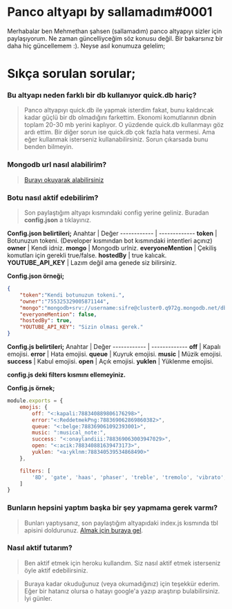 # Panco altyapı by sallamadım#0001

Merhabalar ben Mehmethan şahsen (sallamadım) panco altyapıyı sizler için paylaşıyorum. Ne zaman güncelliyceğim söz konusu değil. Bir bakarsınız bir daha hiç güncellemem :).
Neyse asıl konumuza gelelim; 

# Sıkça sorulan sorular;

### Bu altyapı neden farklı bir db kullanıyor quick.db hariç?

> Panco altyapıyı quick.db ile yapmak isterdim fakat, bunu kaldırıcak kadar güçlü bir db olmadığını farkettim. Ekonomi komutlarının dbnin toplam 20-30 mb yerini kaplıyor. O yüzdende quick.db kullanmayı göz ardı ettim. Bir diğer sorun ise quick.db çok fazla hata vermesi. Ama eğer kullanmak isterseniz kullanabilirsiniz. Sorun çıkarsada bunu benden bilmeyin.

### Mongodb url nasıl alabilirim?

> [Burayı okuyarak alabilirsiniz](http://devnot.com/2019/mongodb-atlas-nedir-ve-nasil-olusturulur/)

### Botu nasıl aktif edebilirim?

> Son paylaştığım altyapı kısmındaki config yerine geliniz.
Buradan **config.json** a tıklayınız.

**Config.json belirtileri;**
Anahtar | Değer
------------ | -------------
**token** | Botunuzun tokeni. (Developer kısmından bot kısmındaki intentleri açınız)
**owner** | Kendi idniz.
**mongo** | Mongodb urlniz.
**everyoneMention** | Çekiliş komutları için gerekli true/false.
**hostedBy** | true kalıcak.
**YOUTUBE_API_KEY** | Lazım değil ama genede siz bilirsiniz.

**Config.json örneği;**
```json
{
    "token":"Kendi botunuzun tokeni.",
    "owner":"755325329005871144",
    "mongo":"mongodb+srv://username:sifre@cluster0.q972g.mongodb.net/dbadi",
    "everyoneMention": false,
    "hostedBy": true,
    "YOUTUBE_API_KEY": "Sizin olması gerek."
}
```

**Config.js belirtileri;**
Anahtar | Değer
------------ | -------------
**off** | Kapalı emojisi.
**error** | Hata emojisi.
**queue** | Kuyruk emojisi.
**music** | Müzik emojisi.
**success** | Kabul emojisi.
**open** | Açık emojisi.
**yuklen** | Yüklenme emojisi.

**config.js deki filters kısmını ellemeyiniz.**

**Config.js örnek;**
```js
module.exports = {
    emojis: {
        off: "<:kapali:788340889806176298>",
        error:"<:ReddetmekPng:788369062869860382>",
        queue: "<:belge:788369061092393001>",
        music: ":musical_note:",
        success: "<:onaylandiii:788369063003947029>",
        open: "<:acik:788340881639473173>",
        yuklen: "<a:yklnm:788340539534868490>"
    },

    filters: [
        '8D', 'gate', 'haas', 'phaser', 'treble', 'tremolo', 'vibrato', 'reverse', 'karaoke', 'flanger', 'mcompand', 'pulsator', 'subboost', 'bassboost', 'vaporwave', 'nightcore', 'normalizer', 'surrounding'
    ]
}
```

### Bunların hepsini yaptım başka bir şey yapmama gerek varmı?

> Bunları yaptıysanız, son paylaştığım altyapıdaki index.js kısmında tbl apisini doldurunuz. [Almak için buraya gel](https://discord.gg/uwTtm3TG3n).

### Nasıl aktif tutarım?

> Ben aktif etmek için heroku kullandım. Siz nasıl aktif etmek isterseniz öyle aktif edebilirsiniz.


> Buraya kadar okuduğunuz (veya okumadığınız) için teşekkür ederim. Eğer bir hatanız olursa o hatayı google'a yazıp araştırıp bulabilirsiniz. İyi günler.





